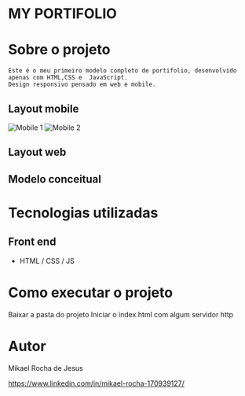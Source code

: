 # MY PORTIFOLIO
 

# Sobre o projeto

    Este é o meu primeiro modelo completo de portifolio, desenvolvido apenas com HTML,CSS e  JavaScript.
    Design responsivo pensado em web e mobile.
## Layout mobile
![Mobile 1]() ![Mobile 2]()

## Layout web


## Modelo conceitual


# Tecnologias utilizadas
## Front end
- HTML / CSS / JS 

# Como executar o projeto
Baixar a pasta do projeto 
Iniciar o index.html com algum servidor http


# Autor

Mikael Rocha de Jesus

https://www.linkedin.com/in/mikael-rocha-170939127/

